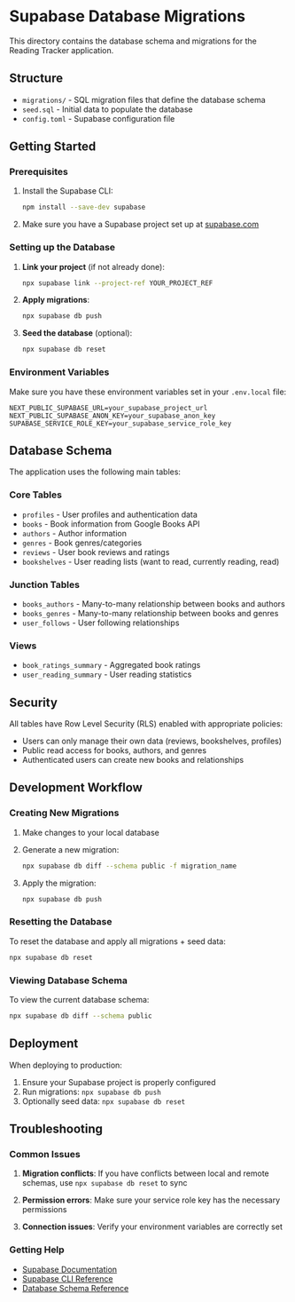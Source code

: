 # Supabase Database Migrations

This directory contains the database schema and migrations for the Reading Tracker application.

## Structure

- `migrations/` - SQL migration files that define the database schema
- `seed.sql` - Initial data to populate the database
- `config.toml` - Supabase configuration file

## Getting Started

### Prerequisites

1. Install the Supabase CLI:
   ```bash
   npm install --save-dev supabase
   ```

2. Make sure you have a Supabase project set up at [supabase.com](https://supabase.com)

### Setting up the Database

1. **Link your project** (if not already done):
   ```bash
   npx supabase link --project-ref YOUR_PROJECT_REF
   ```

2. **Apply migrations**:
   ```bash
   npx supabase db push
   ```

3. **Seed the database** (optional):
   ```bash
   npx supabase db reset
   ```

### Environment Variables

Make sure you have these environment variables set in your `.env.local` file:

```env
NEXT_PUBLIC_SUPABASE_URL=your_supabase_project_url
NEXT_PUBLIC_SUPABASE_ANON_KEY=your_supabase_anon_key
SUPABASE_SERVICE_ROLE_KEY=your_supabase_service_role_key
```

## Database Schema

The application uses the following main tables:

### Core Tables
- `profiles` - User profiles and authentication data
- `books` - Book information from Google Books API
- `authors` - Author information
- `genres` - Book genres/categories
- `reviews` - User book reviews and ratings
- `bookshelves` - User reading lists (want to read, currently reading, read)

### Junction Tables
- `books_authors` - Many-to-many relationship between books and authors
- `books_genres` - Many-to-many relationship between books and genres
- `user_follows` - User following relationships

### Views
- `book_ratings_summary` - Aggregated book ratings
- `user_reading_summary` - User reading statistics

## Security

All tables have Row Level Security (RLS) enabled with appropriate policies:
- Users can only manage their own data (reviews, bookshelves, profiles)
- Public read access for books, authors, and genres
- Authenticated users can create new books and relationships

## Development Workflow

### Creating New Migrations

1. Make changes to your local database
2. Generate a new migration:
   ```bash
   npx supabase db diff --schema public -f migration_name
   ```

3. Apply the migration:
   ```bash
   npx supabase db push
   ```

### Resetting the Database

To reset the database and apply all migrations + seed data:
```bash
npx supabase db reset
```

### Viewing Database Schema

To view the current database schema:
```bash
npx supabase db diff --schema public
```

## Deployment

When deploying to production:

1. Ensure your Supabase project is properly configured
2. Run migrations: `npx supabase db push`
3. Optionally seed data: `npx supabase db reset`

## Troubleshooting

### Common Issues

1. **Migration conflicts**: If you have conflicts between local and remote schemas, use `npx supabase db reset` to sync

2. **Permission errors**: Make sure your service role key has the necessary permissions

3. **Connection issues**: Verify your environment variables are correctly set

### Getting Help

- [Supabase Documentation](https://supabase.com/docs)
- [Supabase CLI Reference](https://supabase.com/docs/reference/cli)
- [Database Schema Reference](https://supabase.com/docs/guides/database) 